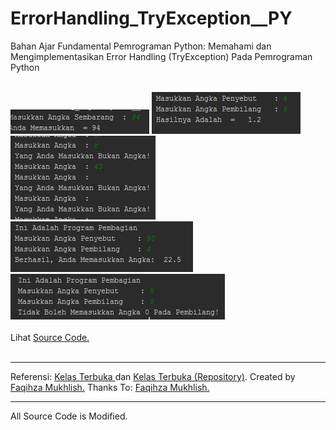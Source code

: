 # ErrorHandling_TryException__PY
Bahan Ajar Fundamental Pemrograman Python: Memahami dan Mengimplementasikan Error Handling (TryException) Pada Pemrograman Python<br><br>

<img src="https://github.com/RizkyKhapidsyah/ErrorHandling_TryException__PY/blob/master/rslts/001.PNG">
<img src="https://github.com/RizkyKhapidsyah/ErrorHandling_TryException__PY/blob/master/rslts/002.PNG">
<img src="https://github.com/RizkyKhapidsyah/ErrorHandling_TryException__PY/blob/master/rslts/003.PNG">
<img src="https://github.com/RizkyKhapidsyah/ErrorHandling_TryException__PY/blob/master/rslts/004.PNG">
<img src="https://github.com/RizkyKhapidsyah/ErrorHandling_TryException__PY/blob/master/rslts/005.PNG"><br><br>
Lihat <a href="https://github.com/RizkyKhapidsyah/ErrorHandling_TryException__PY/tree/master/Programs">Source Code.</a><br><br>

-----
Referensi: <a href="https://www.youtube.com/user/faqihzamukhlish"> Kelas Terbuka </a> dan <a href="https://github.com/kelasterbuka"> Kelas Terbuka (Repository)</a>. Created by <a href="https://github.com/faqihza">Faqihza Mukhlish.</a> Thanks To: <a href="https://www.youtube.com/channel/UCRGHjysoCemh4y7tCJQs30w/about">Faqihza Mukhlish.</a><br>

-----
All Source Code is Modified.

